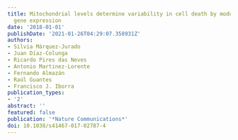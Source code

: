 ```yaml
---
title: Mitochondrial levels determine variability in cell death by modulating apoptotic
  gene expression
date: '2018-01-01'
publishDate: '2021-01-26T04:29:07.358931Z'
authors:
- Silvia Márquez-Jurado
- Juan Díaz-Colunga
- Ricardo Pires das Neves
- Antonio Martinez-Lorente
- Fernando Almazán
- Raúl Guantes
- Francisco J. Iborra
publication_types:
- '2'
abstract: ''
featured: false
publication: '*Nature Communications*'
doi: 10.1038/s41467-017-02787-4
---
```


